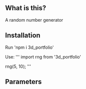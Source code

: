 ## What is this?
A random number generator

## Installation
Run 'npm i 3d_portfolio'

Use:
'''
import rng from '3d_portfolio'

rng(5, 10);
'''

## Parameters
